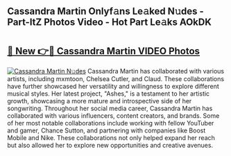 ## Cassandra Martin Onlyf𝚊ns Le𝚊ked N𝚞des - Part-ItZ Photos Video - Hot Part Le𝚊ks AOkDK

# <h2><a href="http://ab20065.deff.icu/?id=Cassandra+Martin">🔗 New 👉🔴 Cassandra Martin VIDEO Photos</a></h2>

[![Cassandra Martin N𝚞des](https://i.imgur.com/rIISA9y.gif)](http://ab20065.deff.icu/?id=Cassandra+Martin)
Cassandra Martin has collaborated with various artists, including mxmtoon, Chelsea Cutler, and Claud. These collaborations have further showcased her versatility and willingness to explore different musical styles. Her latest project, "Ashes," is a testament to her artistic growth, showcasing a more mature and introspective side of her songwriting. Throughout her social media career, Cassandra Martin has collaborated with various influencers, content creators, and brands. Some of her most notable collaborations include working with fellow YouTuber and gamer, Chance Sutton, and partnering with companies like Boost Mobile and Nike. These collaborations not only helped expand her reach but also allowed her to explore new opportunities and creative avenues.

